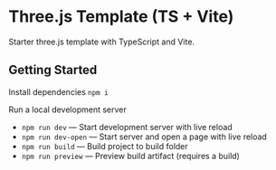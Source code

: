 # Three.js Template (TS + Vite)
Starter three.js template with TypeScript and Vite.

## Getting Started
Install dependencies
`npm i`

Run a local development server
- `npm run dev` &mdash; Start development server with live reload
- `npm run dev-open` &mdash; Start server and open a page with live reload
- `npm run build` &mdash; Build project to build folder
- `npm run preview` &mdash; Preview build artifact (requires a build)
